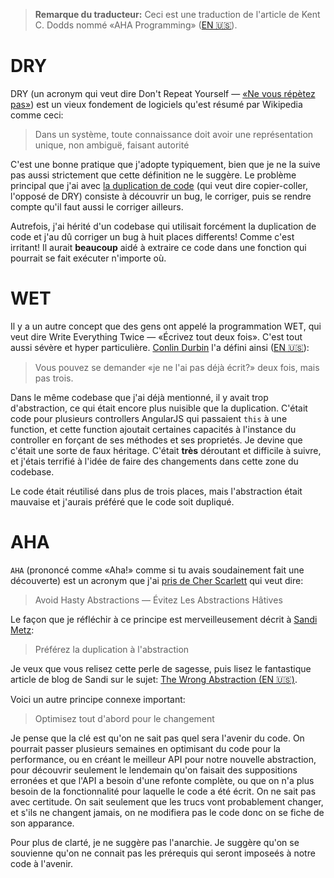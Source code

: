 > **Remarque du traducteur:** Ceci est une traduction de l'article de Kent C. Dodds nommé «AHA Programming» ([EN 🇺🇸](https://kentcdodds.com/blog/aha-programming)).

# DRY

DRY (un acronym qui veut dire Don't Repeat Yourself — [«Ne vous répètez pas»](https://fr.wikipedia.org/wiki/Ne_vous_r%C3%A9p%C3%A9tez_pas)) est un vieux fondement de logiciels qu'est résumé par Wikipedia comme ceci:

> Dans un système, toute connaissance doit avoir une représentation unique, non ambiguë, faisant autorité

C'est une bonne pratique que j'adopte typiquement, bien que je ne la suive pas aussi strictement que cette définition ne le suggère. Le problème principal que j'ai avec [la duplication de code](https://fr.wikipedia.org/wiki/Duplication_de_code) (qui veut dire copier-coller, l'opposé de DRY) consiste à découvrir un bug, le corriger, puis se rendre compte qu'il faut aussi le corriger ailleurs.

Autrefois, j'ai hérité d'un codebase qui utilisait forcément la duplication de code et j'au dû corriger un bug à huit places differents! Comme c'est irritant! Il aurait **beaucoup** aidé à extraire ce code dans une fonction qui pourrait se fait exécuter n'importe où.

# WET

Il y a un autre concept que des gens ont appelé la programmation WET, qui veut dire Write Everything Twice — «Écrivez tout deux fois». C'est tout aussi sévère et hyper particulière. [Conlin Durbin](https://twitter.com/CallMeWuz) l'a défini ainsi ([EN 🇺🇸](https://dev.to/wuz/stop-trying-to-be-so-dry-instead-write-everything-twice-wet-5g33)):

> Vous pouvez se demander «je ne l'ai pas déjà écrit?» deux fois, mais pas trois.

Dans le même codebase que j'ai déjà mentionné, il y avait trop d'abstraction, ce qui était encore plus nuisible que la duplication. C'était code pour plusieurs controllers AngularJS qui passaient `this` à une function, et cette function ajoutait certaines capacités à l'instance du controller en forçant de ses méthodes et ses proprietés. Je devine que c'était une sorte de faux héritage. C'était **très** déroutant et difficile à suivre, et j'étais terrifié à l'idée de faire des changements dans cette zone du codebase.

Le code était réutilisé dans plus de trois places, mais l'abstraction était mauvaise et j'aurais préféré que le code soit dupliqué.

# AHA

`AHA` (prononcé comme «Aha!» comme si tu avais soudainement fait une découverte) est un acronym que j'ai [pris de Cher Scarlett](https://twitter.com/cherthedev/status/1112819136147742720) qui veut dire:

> Avoid Hasty Abstractions — Évitez Les Abstractions Hâtives

Le façon que je réfléchir à ce principe est merveilleusement décrit à [Sandi Metz](https://twitter.com/sandimetz):

> Préférez la duplication à l'abstraction

Je veux que vous relisez cette perle de sagesse, puis lisez le fantastique article de blog de Sandi sur le sujet: [The Wrong Abstraction (EN 🇺🇸)](https://www.sandimetz.com/blog/2016/1/20/the-wrong-abstraction).

Voici un autre principe connexe important:

> Optimisez tout d'abord pour le changement

Je pense que la clé est qu'on ne sait pas quel sera l'avenir du code. On pourrait passer plusieurs semaines en optimisant du code pour la performance, ou en créant le meilleur API pour notre nouvelle abstraction, pour découvrir seulement le lendemain qu'on faisait des suppositions erronées et que l'API a besoin d'une refonte complète, ou que on n'a plus besoin de la fonctionnalité pour laquelle le code a été écrit. On ne sait pas avec certitude. On sait seulement que les trucs vont probablement changer, et s'ils ne changent jamais, on ne modifiera pas le code donc on se fiche de son apparance.

Pour plus de clarté, je ne suggère pas l'anarchie. Je suggère qu'on se souvienne qu'on ne connait pas les prérequis qui seront imposeés à notre code à l'avenir.
